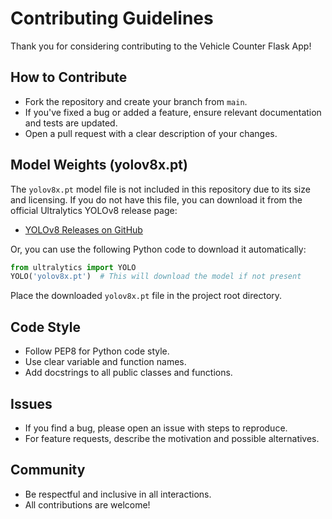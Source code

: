 # Contributing Guidelines

Thank you for considering contributing to the Vehicle Counter Flask App!


## How to Contribute

- Fork the repository and create your branch from `main`.
- If you've fixed a bug or added a feature, ensure relevant documentation and tests are updated.
- Open a pull request with a clear description of your changes.

## Model Weights (yolov8x.pt)

The `yolov8x.pt` model file is not included in this repository due to its size and licensing. If you do not have this file, you can download it from the official Ultralytics YOLOv8 release page:

- [YOLOv8 Releases on GitHub](https://github.com/ultralytics/ultralytics/releases)

Or, you can use the following Python code to download it automatically:

```python
from ultralytics import YOLO
YOLO('yolov8x.pt')  # This will download the model if not present
```

Place the downloaded `yolov8x.pt` file in the project root directory.

## Code Style

- Follow PEP8 for Python code style.
- Use clear variable and function names.
- Add docstrings to all public classes and functions.

## Issues

- If you find a bug, please open an issue with steps to reproduce.
- For feature requests, describe the motivation and possible alternatives.

## Community

- Be respectful and inclusive in all interactions.
- All contributions are welcome!
